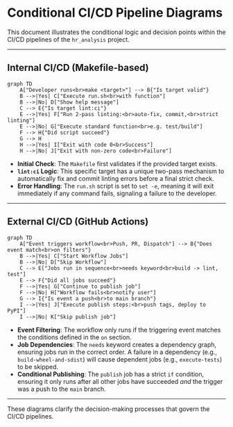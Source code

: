 # Conditional CI/CD Pipeline Diagrams

This document illustrates the conditional logic and decision points within the CI/CD pipelines of the `hr_analysis` project.

---

## Internal CI/CD (Makefile-based)

```mermaid
graph TD
    A["Developer runs<br>make <target>"] --> B{"Is target valid"}
    B -->|Yes| C["Execute run.sh<br>with function"]
    B -->|No| D["Show help message"]
    C --> E{"Is target lint:ci"}
    E -->|Yes| F["Run 2-pass linting:<br>auto-fix, commit,<br>strict linting"]
    E -->|No| G["Execute standard function<br>e.g. test/build"]
    F --> H{"Did script succeed"}
    G --> H
    H -->|Yes| I["Exit with code 0<br>Success"]
    H -->|No| J["Exit with non-zero code<br>Failure"]
```

- **Initial Check**: The `Makefile` first validates if the provided target exists.
- **`lint:ci` Logic**: This specific target has a unique two-pass mechanism to automatically fix and commit linting errors before a final strict check.
- **Error Handling**: The `run.sh` script is set to `set -e`, meaning it will exit immediately if any command fails, signaling a failure to the developer.

---

## External CI/CD (GitHub Actions)

```mermaid
graph TD
    A["Event triggers workflow<br>Push, PR, Dispatch"] --> B{"Does event match<br>on filters"}
    B -->|Yes| C["Start Workflow Jobs"]
    B -->|No| D["Skip Workflow"]
    C --> E["Jobs run in sequence<br>needs keyword<br>build -> lint, test"]
    E --> F{"Did all jobs succeed"}
    F -->|Yes| G["Continue to publish job"]
    F -->|No| H["Workflow fails<br>notify user"]
    G --> I{"Is event a push<br>to main branch"}
    I -->|Yes| J["Execute publish steps:<br>push tags, deploy to PyPI"]
    I -->|No| K["Skip publish job"]
```

- **Event Filtering**: The workflow only runs if the triggering event matches the conditions defined in the `on` section.
- **Job Dependencies**: The `needs` keyword creates a dependency graph, ensuring jobs run in the correct order. A failure in a dependency (e.g., `build-wheel-and-sdist`) will cause dependent jobs (e.g., `execute-tests`) to be skipped.
- **Conditional Publishing**: The `publish` job has a strict `if` condition, ensuring it only runs after all other jobs have succeeded *and* the trigger was a push to the `main` branch.

---

These diagrams clarify the decision-making processes that govern the CI/CD pipelines.
